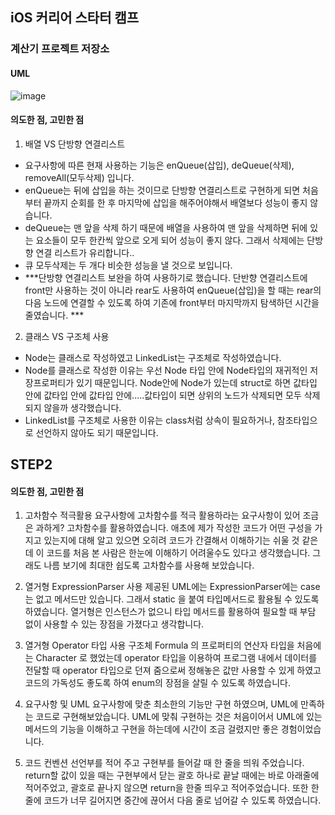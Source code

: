 ## iOS 커리어 스타터 캠프

### 계산기 프로젝트 저장소

#### UML
![image](https://user-images.githubusercontent.com/90945013/140878044-b9e2bb63-cc92-4a4c-9039-1ff1c39eb272.png)


#### 의도한 점, 고민한 점

1. 배열 VS 단방향 연결리스트
  - 요구사항에 따른 현재 사용하는 기능은 enQueue(삽입), deQueue(삭제), removeAll(모두삭제) 입니다.
  - enQueue는 뒤에 삽입을 하는 것이므로 단방향 연결리스트로 구현하게 되면 처음부터 끝까지 순회를 한 후 마지막에 삽입을 해주어야해서 배열보다 성능이 좋지 않습니다.
  - deQueue는 맨 앞을 삭제 하기 때문에 배열을 사용하여 맨 앞을 삭제하면 뒤에 있는 요소들이 모두 한칸씩 앞으로 오게 되어 성능이 좋지 않다. 그래서  삭제에는 단방향 연결 리스트가 유리합니다..
  - 큐 모두삭제는 두 개다 비슷한 성능을 낼 것으로 보입니다.
  - ***단방향 연결리스트 보완을 하여 사용하기로 했습니다. 단반향 연결리스트에 front만 사용하는 것이 아니라 rear도 사용하여 enQueue(삽입)을 할 때는 rear의 다음 노드에 연결할 수 있도록 하여 기존에 front부터 마지막까지 탐색하던 시간을 줄였습니다. ***


2. 클래스 VS 구조체 사용
  - Node는 클래스로 작성하였고 LinkedList는 구조체로 작성하였습니다.
  - Node를 클래스로 작성한 이유는 우선 Node 타입 안에 Node타입의 재귀적인 저장프로퍼티가 있기 때문입니다. Node안에 Node가 있는데 struct로 하면 값타입 안에 값타입 안에 값타입 안에.....값타입이 되면 상위의 노드가 삭제되면 모두 삭제 되지 않을까 생각했습니다. 
  - LinkedList를 구조체로 사용한 이유는 class처럼 상속이 필요하거나, 참조타입으로 선언하지 않아도 되기 때문입니다.


## STEP2
#### 의도한 점, 고민한 점

1. 고차함수 적극활용 요구사항에 고차함수를 적극 활용하라는 요구사항이 있어 조금은 과하게? 고차함수를 활용하였습니다. 애초에 제가 작성한 코드가 어떤 구성을 가지고 있는지에 대해 알고 있으면 오히려 코드가 간결해서 이해하기는 쉬울 것 같은데 이 코드를 처음 본 사람은 한눈에 이해하기 어려울수도 있다고 생각했습니다. 그래도 나름 보기에 최대한 쉽도록 고차함수를 사용해 보았습니다. 

2. 열거형 ExpressionParser 사용 제공된 UML에는 ExpressionParser에는 case는 없고 메서드만 있습니다. 그래서 static 을 붙여 타입메서드로 활용될 수 있도록 하였습니다. 열거형은 인스턴스가 없으니 타입 메서드를 활용하여 필요할 때 부담 없이 사용할 수 있는 장점을 가졌다고 생각합니다. 

3. 열거형 Operator 타입 사용 구조체 Formula 의 프로퍼티의 연산자 타입을 처음에는 Character 로 했었는데 operator 타입을 이용하여 프로그램 내에서 데이터를 전달할 때 operator 타입으로 던져 줌으로써 정해놓은 값만 사용할 수 있게 하였고 코드의 가독성도 좋도록 하여 enum의 장점을 살릴 수 있도록 하였습니다. 

4. 요구사항 및 UML 요구사항에 맞춘 최소한의 기능만 구현 하였으며, UML에 만족하는 코드로 구현해보았습니다. UML에 맞춰 구현하는 것은 처음이어서 UML에 있는 메서드의 기능을 이해하고 구현을 하는데에 시간이 조금 걸렸지만 좋은 경험이었습니다. 

5. 코드 컨벤션 선언부를 적어 주고 구현부를 들어갈 때 한 줄을 띄워 주었습니다. return할 값이 있을 때는 구현부에서 닫는 괄호 하나로 끝날 때에는 바로 아래줄에 적어주었고, 괄호로 끝나지 않으면 return을 한줄 띄우고 적어주었습니다. 또한 한 줄에 코드가 너무 길어지면 중간에 끊어서 다음 줄로 넘어갈 수 있도록 하였습니다.

